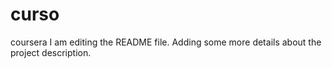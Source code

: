 # curso
coursera
I am editing the README file. Adding some more details about the project description.
